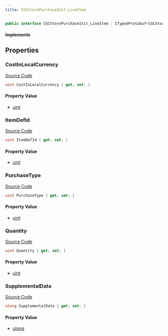 ```yaml
---
title: CGCStorePurchaseInit_LineItem
---
```


```csharp
public interface CGCStorePurchaseInit_LineItem : ITypedProtobuf<CGCStorePurchaseInit_LineItem>, INativeHandle
```

#### Implements

## Properties

### CostInLocalCurrency

[Source Code](https://github.com/swiftly-solution/swiftlys2/blob/beta/managed/src/SwiftlyS2.Generated/Protobufs/Interfaces/CGCStorePurchaseInit_LineItem.cs#L19)

```csharp
uint CostInLocalCurrency { get; set; }
```

#### Property Value

- [uint](https://learn.microsoft.com/dotnet/api/system.uint32)

### ItemDefId

[Source Code](https://github.com/swiftly-solution/swiftlys2/blob/beta/managed/src/SwiftlyS2.Generated/Protobufs/Interfaces/CGCStorePurchaseInit_LineItem.cs#L13)

```csharp
uint ItemDefId { get; set; }
```

#### Property Value

- [uint](https://learn.microsoft.com/dotnet/api/system.uint32)

### PurchaseType

[Source Code](https://github.com/swiftly-solution/swiftlys2/blob/beta/managed/src/SwiftlyS2.Generated/Protobufs/Interfaces/CGCStorePurchaseInit_LineItem.cs#L22)

```csharp
uint PurchaseType { get; set; }
```

#### Property Value

- [uint](https://learn.microsoft.com/dotnet/api/system.uint32)

### Quantity

[Source Code](https://github.com/swiftly-solution/swiftlys2/blob/beta/managed/src/SwiftlyS2.Generated/Protobufs/Interfaces/CGCStorePurchaseInit_LineItem.cs#L16)

```csharp
uint Quantity { get; set; }
```

#### Property Value

- [uint](https://learn.microsoft.com/dotnet/api/system.uint32)

### SupplementalData

[Source Code](https://github.com/swiftly-solution/swiftlys2/blob/beta/managed/src/SwiftlyS2.Generated/Protobufs/Interfaces/CGCStorePurchaseInit_LineItem.cs#L25)

```csharp
ulong SupplementalData { get; set; }
```

#### Property Value

- [ulong](https://learn.microsoft.com/dotnet/api/system.uint64)

